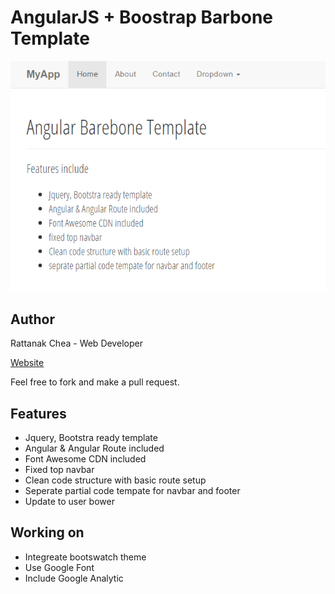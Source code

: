 # AngularJS + Boostrap Barbone Template

![Screnshot](https://raw.githubusercontent.com/rattanakchea/angular-bootstrap-barebone/master/img/screenshot1.png "Screenshot")

## Author
Rattanak Chea - Web Developer

[Website](http://rattanakchea.github.io/ "My website")

Feel free to fork and make a pull request.

## Features
* Jquery, Bootstra ready template
* Angular & Angular Route included
* Font Awesome CDN included
* Fixed top navbar
* Clean code structure with basic route setup
* Seperate partial code tempate for navbar and footer
* Update to user bower

## Working on
* Integreate bootswatch theme
* Use Google Font
* Include Google Analytic
